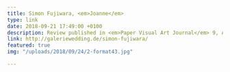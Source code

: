 ```yaml
---
title: Simon Fujiwara, <em>Joanne</em>
type: link
date: 2018-09-21 17:49:00 +0100
description: Review published in <em>Paper Visual Art Journal</em> 9, Autumn 2018
link: http://galeriewedding.de/simon-fujiwara/
featured: true
img: "/uploads/2018/09/24/2-format43.jpg"

---
```

